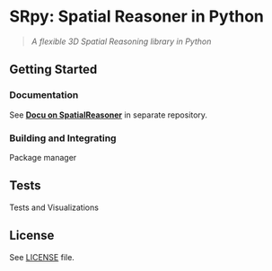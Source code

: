 # SRpy: Spatial Reasoner in Python

> _A flexible 3D Spatial Reasoning library in Python_

## Getting Started

### Documentation

See [__Docu on SpatialReasoner__](https://github.com/metason/SpatialReasoner) in separate repository.

### Building and Integrating

Package manager

## Tests

Tests and Visualizations

## License

See [LICENSE](LICENSE) file.

